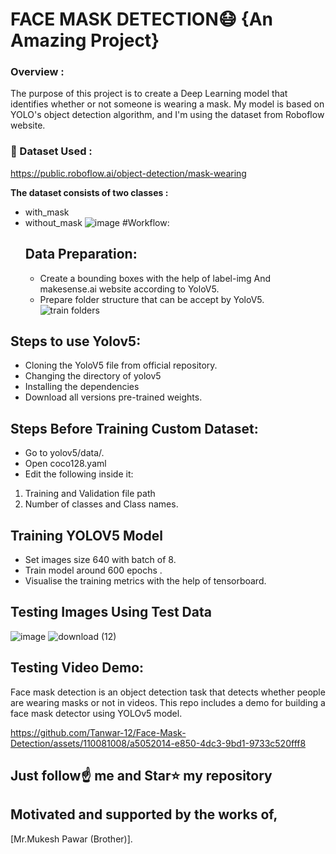 # FACE MASK DETECTION😷 {An Amazing Project}

### Overview : 
The purpose of this project is to create a Deep Learning model that identifies whether or not someone is wearing a mask. My model is based on YOLO's object detection algorithm, and I'm using the dataset from Roboflow website.

### 📁 Dataset Used : 
 https://public.roboflow.ai/object-detection/mask-wearing

**The dataset consists of two classes :**
- with_mask
- without_mask
![image](https://github.com/Tanwar-12/Face-Mask-Detection/assets/110081008/c13756bd-db6f-4ba6-a910-efc6adb88675)
#Workflow:
  ## Data Preparation:
  * Create a bounding boxes with the help of label-img And makesense.ai website according to YoloV5.
  * Prepare folder structure that can be accept by YoloV5.
  ![train folders](https://github.com/Tanwar-12/Face-Mask-Detection/assets/110081008/69b19a8e-2f81-4d9b-a762-ffa73ac59be1)
## Steps to use Yolov5:
* Cloning the YoloV5 file from official repository.
* Changing the directory of yolov5
* Installing the dependencies
* Download all versions pre-trained weights.

 ## Steps Before Training Custom Dataset:
* Go to yolov5/data/.
* Open coco128.yaml
* Edit the following inside it:

 1. Training and Validation file path
 2. Number of classes and Class names.

  ## Training YOLOV5 Model
* Set images size 640 with batch of 8.
* Train model around 600 epochs .
* Visualise the training metrics with the help of tensorboard.

 ## Testing Images Using Test Data
![image](https://github.com/Tanwar-12/Face-Mask-Detection/assets/110081008/cee50f08-546b-47ba-aa9d-41e57ef44d07)
![download (12)](https://github.com/Tanwar-12/Face-Mask-Detection/assets/110081008/da459f43-b412-4883-8eae-9f63d2bcd5a1)

## Testing Video Demo:
Face mask detection is an object detection task that detects whether people are wearing masks or not in videos. This repo includes a demo for building a face mask detector using YOLOv5 model. 

  


https://github.com/Tanwar-12/Face-Mask-Detection/assets/110081008/a5052014-e850-4dc3-9bd1-9733c520fff8

## Just follow☝️ me and Star⭐ my repository 
## Motivated and supported by the works of,
[Mr.Mukesh Pawar (Brother)].
